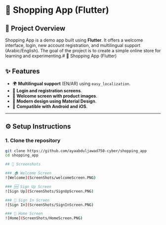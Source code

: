 # 👜 Shopping App (Flutter)

## 📌 Project Overview
Shopping App is a demo app built using **Flutter**.
It offers a welcome interface, login, new account registration, and multilingual support (Arabic/English).
The goal of the project is to create a simple online store for learning and experimenting.# 👜 Shopping App (Flutter)


## ✨ Features
- 🌍 **Multilingual support** (EN/AR) using `easy_localization`.
- 👤 **Login and registration screens**.
- 🛒 **Welcome screen with product images**.
- 🎨 **Modern design using Material Design**.
- 📱 **Compatible with Android and iOS**.

---

## ⚙️ Setup Instructions

### 1. Clone the repository
```bash
git clone https://github.com/ayaabduljawad750-cyber/shopping_app
cd shopping_app

## 📸 Screenshots

### 🏠 Welcome Screen
![Welcome](ScreenShots/welcomeScreen.PNG)

### 🆕 Sign Up Screen
![Sign Up](ScreenShots/SignUpScreen.PNG)

### 🔑 Sign In Screen
![Sign In](ScreenShots/SignInScreen.PNG)

### 🔑 Home Screen
![Home](ScreenShots/HomeScreen.PNG)
